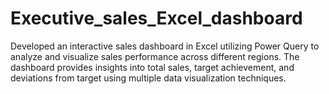 # Executive_sales_Excel_dashboard
Developed an interactive sales dashboard in Excel utilizing Power Query to analyze and visualize sales  performance across different regions. The dashboard provides insights into total sales, target achievement, and deviations from target using multiple data visualization techniques.
